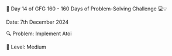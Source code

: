 🚀 Day 14 of GFG 160 - 160 Days of Problem-Solving Challenge 💻💡 

Date: 7th December 2024 

🔍 Problem: Implement Atoi

🌟 Level: Medium 
